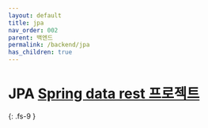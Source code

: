 ```yaml
---
layout: default
title: jpa
nav_order: 002
parent: 백엔드
permalink: /backend/jpa
has_children: true
---
```

# JPA [Spring data rest 프로젝트](https://github.com/yongBomb90/restPrg) 
{: .fs-9 }
